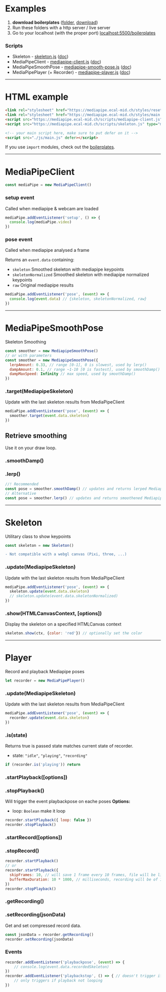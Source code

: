 # Examples
1. **download boilerplates** ([folder](/boilerplates), [download](https://minhaskamal.github.io/DownGit/#/home?url=https://github.com/ecal-mid/musee-de-la-main-2022/tree/d44d1b5ecc8feb16583fb3de453c856863f89c2b/boilerplates))
3. Run these folders with a http server / live server
4. Go to your localhost (with the proper port) [localhost:5500/boilerplates](http://localhost:5500/boilerplates/)

### Scripts
- Skeleton - [skeleton.js](https://mediapipe.ecal-mid.ch/scripts/skeleton.js) ([doc](#Skeleton))
- MediaPipeClient - [mediapipe-client.js](https://mediapipe.ecal-mid.ch/scripts/mediapipe-client.js) ([doc](#MediaPipeClient))
- MediaPipeSmoothPose - [mediapipe-smooth-pose.js](https://mediapipe.ecal-mid.ch/scripts/mediapipe-smooth-pose.js) ([doc](#MediaPipeSmoothPose))
- MediaPipePlayer (+ Recorder) - [mediapipe-player.js](https://mediapipe.ecal-mid.ch/scripts/mediapipe-smooth-pose.js) ([doc](#MediapipePlayer))

---
# HTML example
```html
<link rel="stylesheet" href="https://mediapipe.ecal-mid.ch/styles/reset.css">
<link rel="stylesheet" href="https://mediapipe.ecal-mid.ch/styles/main.css">
<script src="https://mediapipe.ecal-mid.ch/scripts/mediapipe-client.js" type="module"></script>
<script src="https://mediapipe.ecal-mid.ch/scripts/skeleton.js" type="module"></script>

<!-- your main script here, make sure to put defer on it -->
<script src="./js/main.js" defer></script>
```
If you use `import` modules, check out the [boilerplates](#Examples).

---
# MediaPipeClient
```javascript
const mediaPipe = new MediaPipeClient()
```
### setup event
Called when mediapipe & webcam are loaded
```javascript
mediaPipe.addEventListener('setup', () => {
  console.log(mediaPipe.video)
})
```
### pose event
Called when mediapipe analysed a frame

Returns an `event.data` containing:
- `skeleton` Smoothed skeleton with mediapipe keypoints
- `skeletonNormalized` Smoothed skeleton with mediapipe normalized keypoints
- `raw` Original mediapipe results

```javascript
mediaPipe.addEventListener('pose', (event) => {
  console.log(event.data) // {skeleton, skeletonNormalized, raw}
})
```

---
# MediaPipeSmoothPose
Skeleton Smoothing
```javascript
const smoother = new MediapipeSmoothPose()
// or with parameters
const smoother = new MediapipeSmoothPose({
  lerpAmount: 0.33, // range [0-1], 0 is slowest, used by lerp()
  dampAmount: 0.1, // range ~1-10 [0 is fastest], used by smoothDamp()
  dampMaxSpeed: Infinity // max speed, used by smoothDamp()
})
```
### .target(MediapipeSkeleton)
Update with the last skeleton results from MediaPipeClient
```javascript
mediaPipe.addEventListener('pose', (event) => {
  smoother.target(event.data.skeleton)
})
```
## Retrieve smoothing
Use it on your draw loop.
### .smoothDamp()
### .lerp()
```javascript
//! Recommended
const pose = smoother.smoothDamp() // updates and returns lerped MediapipeSkeleton or undefined (if nobody is here)
// Alternative
const pose = smoother.lerp() // updates and returns smoothened MediapipeSkeleton or undefined (if nobody is here)
```
---

# Skeleton
Utilitary class to show keypoints
```javascript
const skeleton = new Skeleton()
```
```diff
- Not compatible with a webgl canvas (Pixi, three, ...)
```
### .update(MediapipeSkeleton)
Update with the last skeleton results from MediaPipeClient
```javascript
mediaPipe.addEventListener('pose', (event) => {
  skeleton.update(event.data.skeleton)
  // skeleton.update(event.data.skeletonNormalized)
})
```
### .show(HTMLCanvasContext, \[options\])
Display the skeleton on a specified HTMLCanvas context
```javascript
skeleton.show(ctx, {color: 'red'}) // optionally set the color
```
---

# Player
Record and playback Mediapipe poses
```javascript
let recorder = new MediaPipePlayer()
```
### .update(MediapipeSkeleton)
Update with the last skeleton results from MediaPipeClient
```javascript
mediaPipe.addEventListener('pose', (event) => {
  recorder.update(event.data.skeleton)
})
```
### .is(state)
Returns true is passed state matches current state of recorder.
- state: `"idle"`, `"playing"`, `"recording"`
```javascript
if (recorder.is('playing')) return
```
### .startPlayback(\[options\])
### .stopPlayback()
Will trigger the event playbackpose on eache poses
**Options:**
- loop: `Boolean` make it loop
```javascript
recorder.startPlayback({ loop: false })
recorder.stopPlayback()
```
### .startRecord(\[options\])
### .stopRecord()
```javascript
recorder.startPlayback()
// or
recorder.startPlayback({
  skipFrames: 10, // will save 1 frame every 10 frames, file will be lighter
  bufferMaxDuration: 10 * 1000, // milliseconds, recording will be of 10s max, then rewrites on its frames
})
recorder.stopPlayback()
```
### .getRecording()
### .setRecording(jsonData)
Get and set compressed record data.
```javascript
const jsonData = recorder.getRecording()
recorder.setRecording(jsonData)
```
### Events
```javascript
recorder.addEventListener('playbackpose', (event) => {
    // console.log(event.data.recordedSkeleton)
})
recorder.addEventListener('playbackstop', () => { // doesn't trigger if playback is looping
    // only triggers if playback not looping
})
```
